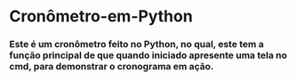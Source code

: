 # Cronômetro-em-Python
### Este é um cronômetro feito no Python, no qual, este tem a função principal de que quando iniciado apresente uma tela no cmd, para demonstrar o cronograma em ação.
